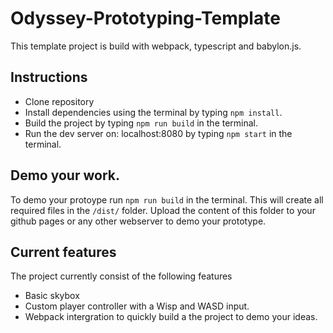 # Odyssey-Prototyping-Template
 This template project is build with webpack, typescript and babylon.js.

## Instructions
- Clone repository
- Install dependencies using the terminal by typing `npm install`.
- Build the project by typing `npm run build` in the terminal.
- Run the dev server on: localhost:8080 by typing `npm start` in the terminal.

## Demo your work.
To demo your protoype run `npm run build` in the terminal. This will create all required files in the `/dist/` folder. Upload the content of this folder to your github pages or any other webserver to demo your prototype.

## Current features
The project currently consist of the following features
- Basic skybox
- Custom player controller with a Wisp and WASD input.
- Webpack intergration to quickly build a the project to demo your ideas.